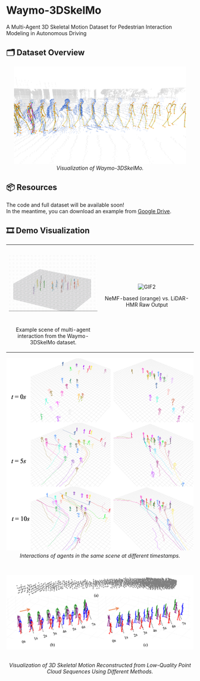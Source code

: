 # Waymo-3DSkelMo
A Multi-Agent 3D Skeletal Motion Dataset for Pedestrian Interaction Modeling in Autonomous Driving

## 🗂️ Dataset Overview

<p align="center">
  <img src="images/dataset.png" style="height: 260px; object-fit: contain;" alt="Dataset Preview"><br>
  <em>Visualization of Waymo-3DSkelMo.</em>
</p>

## 📦 Resources

The code and full dataset will be available soon!  
In the meantime, you can download an example from [Google Drive](https://drive.google.com/drive/folders/1uoImDQZKVnr_Evrru5nyS1sI85mVP-af?usp=sharing).

## 🎞️ Demo Visualization
<table style="width: 100%;">
  <tr>
    <td style="width: 50%; text-align: center;">
      <img src="images/multi_skeletons-40.gif" style="height: 200px; object-fit: contain;" alt="GIF1">
      <p>Example scene of multi-agent interaction from the Waymo-3DSkelMo dataset.</p>
    </td>
    <td style="width: 50%; text-align: center;">
      <img src="images/nemf_raw_blender0001-0079.gif" style="height: 200px; object-fit: contain;" alt="GIF2">
    <p>NeMF-based (orange) vs. LiDAR-HMR Raw Output</p>
    </td>
  </tr>
</table>

<p align="center">
  <img src="images/dataset_example.png" style="height: 520px; object-fit: contain;" alt="dataset_example"><br>
  <em>Interactions of agents in the same scene at different timestamps.</em>
</p>

<p align="center">
  <img src="images/dataset_camparison.png" style="height: 260px; object-fit: contain;" alt="dataset_camparison"><br>
  <em>Visualization of 3D Skeletal Motion Reconstructed from Low-Quality Point Cloud Sequences Using Different Methods.</em>
</p>





